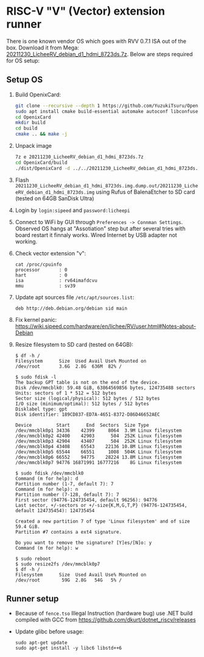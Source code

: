 # RISC-V "V" (Vector) extension runner

There is one known vendor OS which goes with RVV 0.7.1 ISA out of the box. Download it from Mega: [20211230_LicheeRV_debian_d1_hdmi_8723ds.7z](https://mega.nz/folder/lx4CyZBA#PiFhY7oSVQ3gp2ZZ_AnwYA/folder/xtxkABIB). Below are steps required for OS setup:

## Setup OS

1. Build OpenixCard:

    ```bash
    git clone --recursive --depth 1 https://github.com/YuzukiTsuru/OpenixCard
    sudo apt install cmake build-essential automake autoconf libconfuse-dev pkg-config
    cd OpenixCard
    mkdir build
    cd build
    cmake .. && make -j
    ```

2. Unpack image

    ```bash
    7z e 20211230_LicheeRV_debian_d1_hdmi_8723ds.7z
    cd OpenixCard/build
    ./dist/OpenixCard -d ../../20211230_LicheeRV_debian_d1_hdmi_8723ds.img
    ```

3. Flash `20211230_LicheeRV_debian_d1_hdmi_8723ds.img.dump.out/20211230_LicheeRV_debian_d1_hdmi_8723ds.img` using Rufus of BalenaEtcher to SD card (tested on 64GB SanDisk Ultra)

4. Login by `login:sipeed` and `password:licheepi`

5. Connect to WiFi by GUI through `Preferences -> Connman Settings`. Observed OS hangs at "Assotiation" step but after several tries with board restart it finnaly works. Wired Internet by USB adapter not working.

6. Check vector extension "v":

    ```
    cat /proc/cpuinfo
    processor       : 0
    hart            : 0
    isa             : rv64imafdcvu
    mmu             : sv39
    ```

7. Update apt sources file `/etc/apt/sources.list`:

    ```
    deb http://deb.debian.org/debian sid main
    ```

8. Fix kernel panic: https://wiki.sipeed.com/hardware/en/lichee/RV/user.html#Notes-about-Debian

9. Resize filesystem to SD card (tested on 64GB):

    ```
    $ df -h /
    Filesystem      Size  Used Avail Use% Mounted on
    /dev/root       3.6G  2.8G  636M  82% /

    $ sudo fdisk -l
    The backup GPT table is not on the end of the device.
    Disk /dev/mmcblk0: 59.48 GiB, 63864569856 bytes, 124735488 sectors
    Units: sectors of 1 * 512 = 512 bytes
    Sector size (logical/physical): 512 bytes / 512 bytes
    I/O size (minimum/optimal): 512 bytes / 512 bytes
    Disklabel type: gpt
    Disk identifier: 189CD837-ED7A-4651-8372-D86D46652AEC

    Device         Start      End  Sectors  Size Type
    /dev/mmcblk0p1 34336    42399     8064  3.9M Linux filesystem
    /dev/mmcblk0p2 42400    42903      504  252K Linux filesystem
    /dev/mmcblk0p3 42904    43407      504  252K Linux filesystem
    /dev/mmcblk0p4 43408    65543    22136 10.8M Linux filesystem
    /dev/mmcblk0p5 65544    66551     1008  504K Linux filesystem
    /dev/mmcblk0p6 66552    94775    28224 13.8M Linux filesystem
    /dev/mmcblk0p7 94776 16871991 16777216    8G Linux filesystem

    $ sudo fdisk /dev/mmcblk0
    Command (m for help): d
    Partition number (1-7, default 7): 7
    Command (m for help): n
    Partition number (7-128, default 7): 7
    First sector (94776-124735454, default 96256): 94776
    Last sector, +/-sectors or +/-size{K,M,G,T,P} (94776-124735454, default 124735454): 124735454

    Created a new partition 7 of type 'Linux filesystem' and of size 59.4 GiB.
    Partition #7 contains a ext4 signature.

    Do you want to remove the signature? [Y]es/[N]o: y
    Command (m for help): w

    $ sudo reboot
    $ sudo resize2fs /dev/mmcblk0p7
    $ df -h /
    Filesystem      Size  Used Avail Use% Mounted on
    /dev/root        59G  2.8G   54G   5% /
    ```

## Runner setup

* Because of `fence.tso` Illegal Instruction (hardware bug) use .NET build compiled with GCC from https://github.com/dkurt/dotnet_riscv/releases
* Update glibc before usage:

    ```
    sudo apt-get update
    sudo apt-get install -y libc6 libstd++6
    ```
